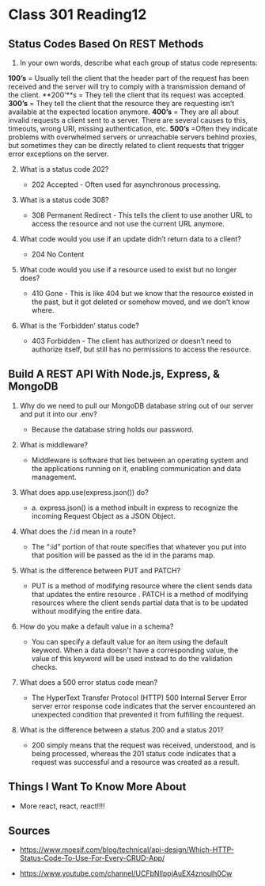 # Class 301 Reading12

## Status Codes Based On REST Methods

1. In your own words, describe what each group of status code represents:

**100’s** = Usually tell the client that the header part of the request has been received and the server will try to comply with a transmission demand of the client. 
**200’**s = They tell the client that its request was accepted.
**300’s** =  They tell the client that the resource they are requesting isn’t available at the expected location anymore.
**400’s** = They are all about invalid requests a client sent to a server. There are several causes to this, timeouts, wrong URI, missing authentication, etc.
**500’s** =Often they indicate problems with overwhelmed servers or unreachable servers behind proxies, but sometimes they can be directly related to client requests that trigger error exceptions on the server.

2. What is a status code 202?
    - 202 Accepted - Often used for asynchronous processing.

3. What is a status code 308?
    - 308 Permanent Redirect - This tells the client to use another URL to access the resource and not use the current URL anymore.

4. What code would you use if an update didn’t return data to a client?
    - 204 No Content

5. What code would you use if a resource used to exist but no longer does?
    - 410 Gone - This is like 404 but we know that the resource existed in the past, but it got deleted or somehow moved, and we don’t know where.


6. What is the ‘Forbidden’ status code?
    - 403 Forbidden - The client has authorized or doesn’t need to authorize itself, but still has no permissions to access the resource.

## Build A REST API With Node.js, Express, & MongoDB

1. Why do we need to pull our MongoDB database string out of our server and put it into our .env?
    - Because the database string holds our password.

2. What is middleware?
    - Middleware is software that lies between an operating system and the applications running on it, enabling communication and data management.

3. What does app.use(express.json()) do?
    - a. express.json() is a method inbuilt in express to recognize the incoming Request Object as a JSON Object.

4. What does the /:id mean in a route?
    - The “:id” portion of that route specifies that whatever you put into that position will be passed as the id in the params map.

5. What is the difference between PUT and PATCH?
    - PUT is a method of modifying resource where the client sends data that updates the entire resource . PATCH is a method of modifying resources where the client sends partial data that is to be updated without modifying the entire data.

6. How do you make a default value in a schema?
    - You can specify a default value for an item using the default keyword. When a data doesn't have a corresponding value, the value of this keyword will be used instead to do the validation checks.

7. What does a 500 error status code mean?
    - The HyperText Transfer Protocol (HTTP) 500 Internal Server Error server error response code indicates that the server encountered an unexpected condition that prevented it from fulfilling the request. 

8. What is the difference between a status 200 and a status 201?
    - 200 simply means that the request was received, understood, and is being processed, whereas the 201 status code indicates that a request was successful and a resource was created as a result.

## Things I Want To Know More About

- More react, react, react!!!!

## Sources

- https://www.moesif.com/blog/technical/api-design/Which-HTTP-Status-Code-To-Use-For-Every-CRUD-App/

- https://www.youtube.com/channel/UCFbNIlppjAuEX4znoulh0Cw
